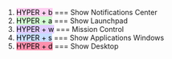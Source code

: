 
1. <mark style="background: #FFB8EBA6;"> HYPER + b</mark>  === Show Notifications Center 
2. <mark style="background: #BBFABBA6;">HYPER + a</mark>  === Show Launchpad
3. <mark style="background: #D2B3FFA6;">HYPER + w</mark> ===  Mission Control
4. <mark style="background: #ADCCFFA6;">HYPER + s</mark> === Show Applications Windows
5. <mark style="background: #FF5582A6;">HYPER + d</mark> ===  Show Desktop

